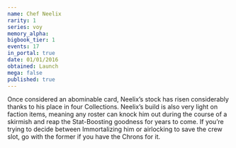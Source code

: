 ```yaml
---
name: Chef Neelix
rarity: 1
series: voy
memory_alpha:
bigbook_tier: 1
events: 17
in_portal: true
date: 01/01/2016
obtained: Launch
mega: false
published: true
---
```


Once considered an abominable card, Neelix’s stock has risen considerably thanks to his place in four Collections. Neelix’s build is also very light on faction items, meaning any roster can knock him out during the course of a skirmish and reap the Stat-Boosting goodness for years to come. If you’re trying to decide between Immortalizing him or airlocking to save the crew slot, go with the former if you have the Chrons for it.

